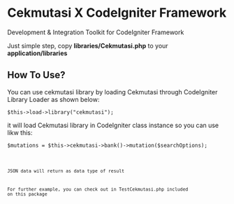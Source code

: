 # Cekmutasi X CodeIgniter Framework
Development &amp; Integration Toolkit for CodeIgniter Framework

Just simple step, copy **libraries/Cekmutasi.php** to your **application/libraries**

## How To Use?

You can use cekmutasi library by loading Cekmutasi through CodeIgniter Library Loader as shown below:

<pre><code>$this-&gt;load-&gt;library(&quot;cekmutasi&quot;);</code></pre>

it will load Cekmutasi library in CodeIgniter class instance so you can use likw this:

<pre><code>$mutations = $this-&gt;cekmutasi-&gt;bank()-&gt;mutation($searchOptions);<code></pre>

JSON data will return as data type of result

For further example, you can check out in TestCekmutasi.php included on this package
